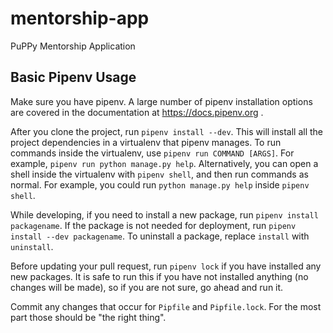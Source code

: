 # mentorship-app
PuPPy Mentorship Application


## Basic Pipenv Usage

Make sure you have pipenv. A large number of pipenv installation options
are covered in the documentation at https://docs.pipenv.org .

After you clone the project, run `pipenv install --dev`. This will install
all the project dependencies in a virtualenv that pipenv manages. To run
commands inside the virtualenv, use `pipenv run COMMAND [ARGS]`. For example,
`pipenv run python manage.py help`. Alternatively, you can open a shell inside
the virtualenv with `pipenv shell`, and then run commands as normal. For
example, you could run `python manage.py help` inside `pipenv shell`.


While developing, if you need to install a new package, run
`pipenv install packagename`. If the package is not needed for deployment, run
`pipenv install --dev packagename`. To uninstall a package, replace `install`
with `uninstall`.

Before updating your pull request, run `pipenv lock` if you have installed
any new packages. It is safe to run this if you have not installed anything
(no changes will be made), so if you are not sure, go ahead and run it.

Commit any changes that occur for `Pipfile` and `Pipfile.lock`. For the most
part those should be "the right thing".
